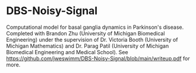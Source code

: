 # DBS-Noisy-Signal
Computational model for basal ganglia dynamics in Parkinson's disease. Completed with Brandon Zhu (University of Michigan Biomedical Engineering) under the supervision of Dr. Victoria Booth (University of Michigan Mathematics) and Dr. Parag Patil (University of Michigan Biomedical Engineering and Medical School). See https://github.com/jweswimm/DBS-Noisy-Signal/blob/main/writeup.pdf for more.
